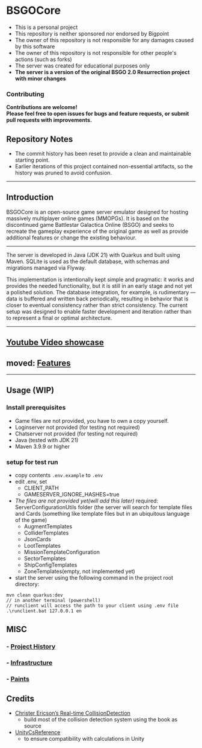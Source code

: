 # BSGOCore
- This is a personal project
- This repository is neither sponsored nor endorsed by Bigpoint
- The owner of this repository is not responsible for any damages caused by this software
- The owner of this repository is not responsible for other people's actions (such as forks)
- The server was created for educational purposes only
- **The server is a version of the original BSGO 2.0 Resurrection project with minor changes**

### Contributing
**Contributions are welcome!  
Please feel free to open issues for bugs and feature requests, or submit pull requests with improvements.**

## Repository Notes
- The commit history has been reset to provide a clean and maintainable starting point.
- Earlier iterations of this project contained non-essential artifacts, so the history was pruned to avoid confusion.


---
## Introduction
BSGOCore is an open-source game server emulator designed for hosting massively multiplayer online games (MMOPGs).
It is based on the discontinued game Battlestar Galactica Online (BSGO) and seeks to recreate the gameplay experience of the original game as well as provide additional features or change the existing behaviour.

---

The server is developed in Java (JDK 21) with Quarkus and built using Maven. SQLite is used as the default database, with schemas and migrations managed via Flyway.

This implementation is intentionally kept simple and pragmatic: it works and provides the needed functionality, but it is still in an early stage and not yet a polished solution. The database integration, for example, is rudimentary — data is buffered and written back periodically, resulting in behavior that is closer to eventual consistency rather than strict consistency. The current setup was designed to enable faster development and iteration rather than to represent a final or optimal architecture.

---

## [Youtube Video showcase](https://youtu.be/0n3tcONcx90)

## **moved**: [Features](docs/FEATURES.md)

---

## Usage (WIP)
### Install prerequisites
- Game files are not provided, you have to own a copy yourself.
- Loginserver not provided (for testing not required)
- Chatserver not provided (for testing not required)
- Java (tested with JDK 21)
- Maven 3.9.9 or higher
### setup for test run
- copy contents ``.env.example`` to ``.env``
- edit .env, set
  - CLIENT_PATH
  - GAMESERVER_IGNORE_HASHES=true
- *The files are not provided yet(will add this later)* required: ServerConfigurationUtils folder (the server will search for template files and Cards (something like template files but in an ubiquitous language of the game)
  - AugmentTemplates
  - ColliderTemplates
  - JsonCards
  - LootTemplates
  - MissionTemplateConfiguration
  - SectorTemplates
  - ShipConfigTemplates
  - ZoneTemplates(empty, not implemented yet)
- start the server using the following command in the project root directory:
```
mvn clean quarkus:dev
// in another terminal (powershell)
// runclient will access the path to your client using .env file
.\runclient.bat 127.0.0.1 en
```


## MISC

### - [Project History](docs/HISTORY.md)
### - [Infrastructure](docs/INFRA.md)
### - [Paints](docs/PAINTS.md)

## Credits
- [Christer Ericson’s Real-time CollisionDetection](https://realtimecollisiondetection.net/)
  - build most of the collision detection system using the book as source
- [UnityCsReference](https://github.com/Unity-Technologies/UnityCsReference)
  - to ensure compatibility with calculations in Unity